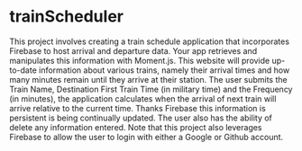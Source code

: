 # trainScheduler

This project involves creating a train schedule application that incorporates Firebase to host arrival and departure data. Your app retrieves and manipulates this information with Moment.js. This website will provide up-to-date information about various trains, namely their arrival times and how many minutes remain until they arrive at their station. The user submits the Train Name, Destination First Train Time (in military time) and the Frequency (in minutes), the application calculates when the arrival of next train will arrive relative to the current time. Thanks Firebase this information is persistent is being continually updated. The user also has the ability of delete any information entered.
Note that this project also leverages Firebase to allow the user to login with either a Google or Github account.
